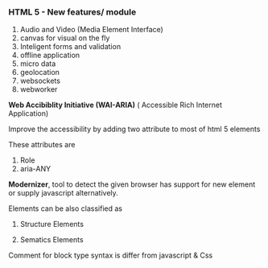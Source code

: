 ### HTML 5 - New features\/ module

1. Audio and Video \(Media Element Interface\)
2. canvas for visual on the fly
3. Inteligent forms and validation
4. offline application
5. micro data
6. geolocation
7. websockets
8. webworker

**Web Accibiblity Initiative \(WAI-ARIA\)** \( Accessible Rich Internet Application\)

 Improve the accessibility by adding two attribute to most of html 5 elements

These attributes are
 1. Role
 2. aria-ANY 

**Modernizer**, tool to detect the given browser has support for new element or supply javascript alternatively.

Elements can be also classified as

1. Structure Elements

2. Sematics Elements


Comment  for block type syntax is differ from javascript & Css

